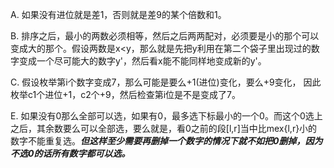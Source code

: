 A. 如果没有进位就是差1，否则就是差9的某个倍数和1。

B. 排序之后，最小的两数必须相等，然后之后两两配对，必须要是小的那个可以变成大的那个。假设两数是x<y，那么就是先把y利用在第二个袋子里出现过的数字变成一个尽可能大的数字y'，然后看x能不能同样地变成新的y'。

C. 假设枚举第i个数字变成7，那么可能是要么+1(进位)变化，要么+9变化， 因此枚举c1个进位+1，c2个+9，然后检查第i位是不是变成了7。

E. 如果没有0那么全部可以选，如果有0，最多选下标最小的一个0。而这个0选上之后，其余数要么可以全部选，要么就是，看0之前的段[l,r]当中比mex{l,r}小的数字不能重复选。***但这样至少需要再删掉一个数字的情况下就不如把0删掉，因为不选0的话所有数字都可以选。***
